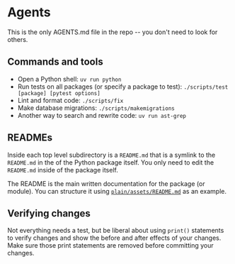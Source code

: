 # Agents

This is the only AGENTS.md file in the repo -- you don't need to look for others.

## Commands and tools

- Open a Python shell: `uv run python`
- Run tests on all packages (or specify a package to test): `./scripts/test [package] [pytest options]`
- Lint and format code: `./scripts/fix`
- Make database migrations: `./scripts/makemigrations`
- Another way to search and rewrite code: `uv run ast-grep`

## READMEs

Inside each top level subdirectory is a `README.md` that is a symlink to the `README.md` in the of the Python package itself. You only need to edit the `README.md` inside of the package itself.

The README is the main written documentation for the package (or module). You can structure it using [`plain/assets/README.md`](/plain/plain/assets/README.md) as an example.

## Verifying changes

Not everything needs a test, but be liberal about using `print()` statements to verify changes and show the before and after effects of your changes. Make sure those print statements are removed before committing your changes.
